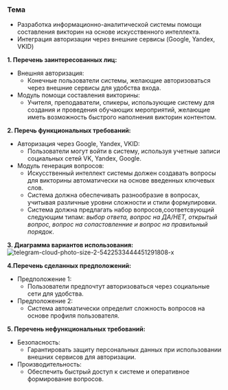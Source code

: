 ### Тема 
+ Разработка информационно-аналитической системы помощи составления викторин на основе искусственного интеллекта. 
+ Интеграция авторизации через внешние сервисы (Google, Yandex, VKID)

**1. Перечень заинтересованных лиц:**
+ Внешняя авторизация:
  - Конечные пользователи системы, желающие авторизоваться через внешние сервисы для удобства входа.
+ Модуль помощи составления викторины:
  - Учителя, преподаватели, спикеры, использующие систему для создания и проведения обучающих мероприятий, желающие иметь возможность быстрого наполнения викторин контентом.

**2. Перечь функциональных требований:** 
+ Авторизация через Google, Yandex, VKID:
  - Пользователи могут войти в систему, используя учетные записи социальных сетей VK, Yandex, Google.
+ Модуль генерация вопросов:
  - Искусственный интеллект системы должен создавать вопросы для викторины автоматически на основе введенных ключевых слов.
  - Система должна обеспечивать разнообразие в вопросах, учитывая различные уровни сложности и стили формулировки.
  - Система должна предлагать набор вопросов,соответсвующий следующим типам: _выбор ответа, вопрос на ДА/НЕТ, открытый вопрос, вопрос на сопастовленние и вопрос на правильный порядок_. 

**3. Диаграмма вариантов использования:** 
![telegram-cloud-photo-size-2-5422533444451291808-x](https://github.com/kmalahov/Software-Architecture/assets/55401680/f93924ea-b8e6-455c-83a5-3fd0ba1b6f1b)


**4.Перечень сделанных предположений:**
+ Предположение 1:
  - Пользователи предпочтут авторизоваться через социальные сети для удобства.
+ Предположение 2:
  - Система автоматически определит сложность вопросов на основе профиля пользователя.

**5. Перечень нефункциональных требований:**
+ Безопасность:
  - Гарантировать защиту персональных данных при использовании внешних сервисов для авторизации.
+ Производительность:
  - Обеспечить быстрый доступ к системе и оперативное формирование вопросов.
